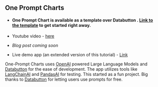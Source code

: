 ## One Prompt Charts 

- #### One Prompt Chart is available as a template over Databutton . <a href="https://databutton.com/new?templateId=pt-9mDXY0vFD930bDnL" base target="_blank">Link to the template</a> to get started right away.

- Youtube video - <a href="https://youtu.be/HL59C_WpvlI?si=2zWprI6hUBdY7hWF" base target="_blank">here</a>

- *Blog post coming soon*

- Live demo app (an extended version of this tutorial) - <a href="https://databutton.com/v/ln6jv4p3" base target="_blank">Link</a>

One-Prompt Charts uses <a href="https://openai.com" base target="_blank">OpenAI</a> powered Large Language Models and <a href="https://www.databutton.io" base target="_blank">Databutton</a> for the ease of development. The app utilizes tools like <a href="https://www.langchain.com" base target="_blank">LangChainAI</a> and <a href="https://www.github.com/gventuri/pandas-ai" base target="_blank">PandasAI</a> for testing. This started as a fun project. Big thanks to <a href="https://www.databutton.io" base target="_blank">Databutton</a> for letting users use prompts for free.

